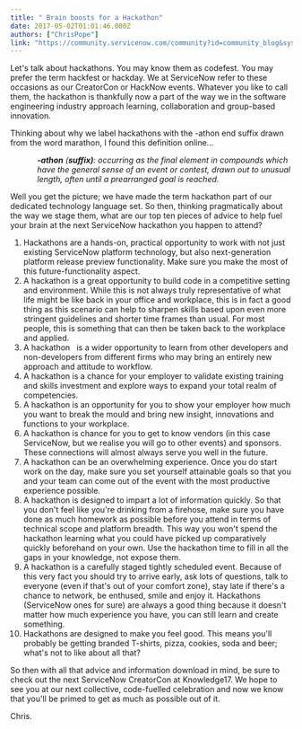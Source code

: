 ```yaml
---
title: " Brain boosts for a Hackathon"
date: 2017-05-02T01:01:46.000Z
authors: ["ChrisPope"]
link: "https://community.servicenow.com/community?id=community_blog&sys_id=95ada2a9dbd0dbc01dcaf3231f961917"
---
```

<p>Let's talk about hackathons. You may know them as codefest. You may prefer the term hackfest or hackday. We at ServiceNow refer to these occasions as our CreatorCon or HackNow events. Whatever you like to call them, the hackathon is thankfully now a part of the way we in the software engineering industry approach learning, collaboration and group-based innovation.</p><p></p><p>Thinking about why we label hackathons with the -athon end suffix drawn from the word marathon, I found this definition online…</p><p></p><p style="margin-left: .5in;"><strong><em>-athon</em></strong><em> (<strong>suffix)</strong>: occurring as the final element in compounds which have the general sense of an event or contest, drawn out to unusual length, often until a prearranged goal is reached.</em></p><p></p><p>Well you get the picture; we have made the term hackathon part of our dedicated technology language set. So then, thinking pragmatically about the way we stage them, what are our top ten pieces of advice to help fuel your brain at the next ServiceNow hackathon you happen to attend?</p><p></p><ol style="list-style-type: decimal;"><li>Hackathons are a hands-on, practical opportunity to work with not just existing ServiceNow platform technology, but also next-generation platform release preview functionality. Make sure you make the most of this future-functionality aspect.</li><li> A hackathon is a great opportunity to build code in a competitive setting and environment. While this is not always truly representative of what life might be like back in your office and workplace, this is in fact a good thing as this scenario can help to sharpen skills based upon even more stringent guidelines and shorter time frames than usual. For most people, this is something that can then be taken back to the workplace and applied.</li><li> A hackathon   is a wider opportunity to learn from other developers and non-developers from different firms who may bring an entirely new approach and attitude to workflow.</li><li> A hackathon is a chance for your employer to validate existing training and skills investment and explore ways to expand your total realm of competencies.</li><li> A hackathon is an opportunity for you to show your employer how much you want to break the mould and bring new insight, innovations and functions to your workplace.</li><li> A hackathon is chance for you to get to know vendors (in this case ServiceNow, but we realise you will go to other events) and sponsors. These connections will almost always serve you well in the future.</li><li> A hackathon can be an overwhelming experience. Once you do start work on the day, make sure you set yourself attainable goals so that you and your team can come out of the event with the most productive experience possible.</li><li> A hackathon is designed to impart a lot of information quickly. So that you don't feel like you're drinking from a firehose, make sure you have done as much homework as possible before you attend in terms of technical scope and platform breadth. This way you won't spend the hackathon learning what you could have picked up comparatively quickly beforehand on your own. Use the hackathon time to fill in all the gaps in your knowledge, not expose them.</li><li> A hackathon is a carefully staged tightly scheduled event. Because of this very fact you should try to arrive early, ask lots of questions, talk to everyone (even if that's out of your comfort zone), stay late if there's a chance to network, be enthused, smile and enjoy it. Hackathons (ServiceNow ones for sure) are always a good thing because it doesn't matter how much experience you have, you can still learn and create something.</li><li> Hackathons are designed to make you feel good. This means you'll probably be getting branded T-shirts, pizza, cookies, soda and beer; what's not to like about all that?</li></ol><p></p><p>So then with all that advice and information download in mind, be sure to check out the next ServiceNow CreatorCon at Knowledge17. We hope to see you at our next collective, code-fuelled celebration and now we know that you'll be primed to get as much as possible out of it.</p><p></p><p>Chris.</p>